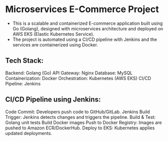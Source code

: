 # Microservices E-Commerce Project

- This is a scalable and containerized E-commerce application built using Go
(Golang), designed with microservices architecture and deployed on AWS
EKS (Elastic Kubernetes Service).
- The project is automated using a CI/CD pipeline with Jenkins and the
services are containerized using Docker.

## Tech Stack:

Backend: Golang (Go)
API Gateway: Nginx
Database: MySQL
Containerization: Docker
Orchestration: Kubernetes (AWS EKS)
CI/CD Pipeline: Jenkins

## CI/CD Pipeline using Jenkins:

Code Commit: Developers push code to GitHub/GitLab.
Jenkins Build Trigger: Jenkins detects changes and triggers the pipeline.
Build & Test:
Golang unit tests
Build Docker images
Push to Docker Registry: Images are pushed to Amazon ECR/DockerHub.
Deploy to EKS: Kubernetes applies updated deployments.          
